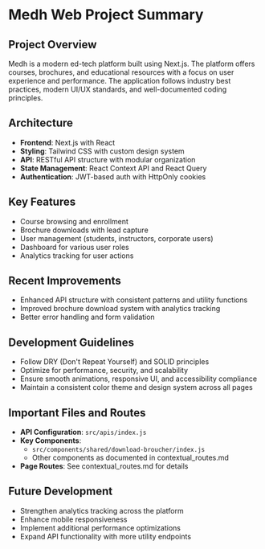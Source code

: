 # Medh Web Project Summary

## Project Overview
Medh is a modern ed-tech platform built using Next.js. The platform offers courses, brochures, and educational resources with a focus on user experience and performance. The application follows industry best practices, modern UI/UX standards, and well-documented coding principles.

## Architecture
- **Frontend**: Next.js with React
- **Styling**: Tailwind CSS with custom design system
- **API**: RESTful API structure with modular organization
- **State Management**: React Context API and React Query
- **Authentication**: JWT-based auth with HttpOnly cookies

## Key Features
- Course browsing and enrollment
- Brochure downloads with lead capture
- User management (students, instructors, corporate users)
- Dashboard for various user roles
- Analytics tracking for user actions

## Recent Improvements
- Enhanced API structure with consistent patterns and utility functions
- Improved brochure download system with analytics tracking
- Better error handling and form validation

## Development Guidelines
- Follow DRY (Don't Repeat Yourself) and SOLID principles
- Optimize for performance, security, and scalability
- Ensure smooth animations, responsive UI, and accessibility compliance
- Maintain a consistent color theme and design system across all pages

## Important Files and Routes
- **API Configuration**: `src/apis/index.js`
- **Key Components**: 
  - `src/components/shared/download-broucher/index.js`
  - Other components as documented in contextual_routes.md
- **Page Routes**: See contextual_routes.md for details

## Future Development
- Strengthen analytics tracking across the platform
- Enhance mobile responsiveness
- Implement additional performance optimizations
- Expand API functionality with more utility endpoints 